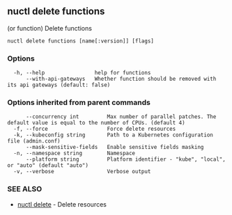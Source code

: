 ## nuctl delete functions

(or function) Delete functions

```
nuctl delete functions [name[:version]] [flags]
```

### Options

```
  -h, --help                help for functions
      --with-api-gateways   Whether function should be removed with its api gateways (default: false)
```

### Options inherited from parent commands

```
      --concurrency int         Max number of parallel patches. The default value is equal to the number of CPUs. (default 4)
  -f, --force                   Force delete resources
  -k, --kubeconfig string       Path to a Kubernetes configuration file (admin.conf)
      --mask-sensitive-fields   Enable sensitive fields masking
  -n, --namespace string        Namespace
      --platform string         Platform identifier - "kube", "local", or "auto" (default "auto")
  -v, --verbose                 Verbose output
```

### SEE ALSO

* [nuctl delete](nuctl_delete.md)	 - Delete resources


